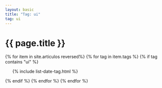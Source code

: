 ```yaml
---
layout: basic
title: "Tag: ui"
tag: ui
---
```


<h1>{{ page.title }}</h1>

{% for item in site.articulos reversed%}
{% for tag in item.tags %}
{% if tag contains "ui" %}
<ul>
    {% include list-date-tag.html %}
</ul>
{% endif %}
{% endfor %}
{% endfor %}